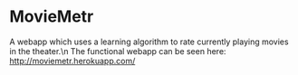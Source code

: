 MovieMetr
=========

A webapp which uses a learning algorithm to rate currently playing movies in the theater.\n
The functional webapp can be seen here:
http://moviemetr.herokuapp.com/
